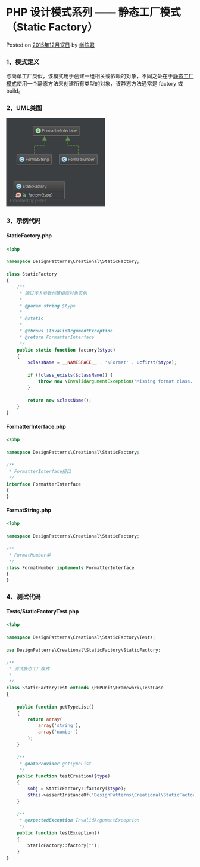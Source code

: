 # PHP 设计模式系列 —— 静态工厂模式（Static Factory）

 Posted on [2015年12月17日][0] by [学院君][1]

### **1、模式定义**

与简单工厂类似，该模式用于创建一组相关或依赖的对象，不同之处在于[静态工厂模式][2]使用一个静态方法来创建所有类型的对象，该静态方法通常是 factory 或 build。

### **2、UML类图**

![静态工厂模式类图][3]

### **3、示例代码**

#### **StaticFactory.php**

```php
<?php

namespace DesignPatterns\Creational\StaticFactory;

class StaticFactory
{
    /**
     * 通过传入参数创建相应对象实例
     *
     * @param string $type
     *
     * @static
     *
     * @throws \InvalidArgumentException
     * @return FormatterInterface
     */
    public static function factory($type)
    {
        $className = __NAMESPACE__ . '\Format' . ucfirst($type);

        if (!class_exists($className)) {
            throw new \InvalidArgumentException('Missing format class.');
        }

        return new $className();
    }
}
```

#### **FormatterInterface.php**

```php
<?php

namespace DesignPatterns\Creational\StaticFactory;

/**
 * FormatterInterface接口
 */
interface FormatterInterface
{
}
```

#### **FormatString.php**

```php
<?php

namespace DesignPatterns\Creational\StaticFactory;

/**
 * FormatNumber类
 */
class FormatNumber implements FormatterInterface
{
}
```

### **4、测试代码**

#### **Tests/StaticFactoryTest.php**

```php
<?php

namespace DesignPatterns\Creational\StaticFactory\Tests;

use DesignPatterns\Creational\StaticFactory\StaticFactory;

/**
 * 测试静态工厂模式
 *
 */
class StaticFactoryTest extends \PHPUnit\Framework\TestCase
{

    public function getTypeList()
    {
        return array(
            array('string'),
            array('number')
        );
    }

    /**
     * @dataProvider getTypeList
     */
    public function testCreation($type)
    {
        $obj = StaticFactory::factory($type);
        $this->assertInstanceOf('DesignPatterns\Creational\StaticFactory\FormatterInterface', $obj);
    }

    /**
     * @expectedException InvalidArgumentException
     */
    public function testException()
    {
        StaticFactory::factory("");
    }
}
```

[0]: http://laravelacademy.org/post/2647.html
[1]: http://laravelacademy.org/post/author/nonfu
[2]: http://laravelacademy.org/tags/%e9%9d%99%e6%80%81%e5%b7%a5%e5%8e%82%e6%a8%a1%e5%bc%8f
[3]: ../img/Static-Factory.png
[4]: http://laravelacademy.org/tags/php